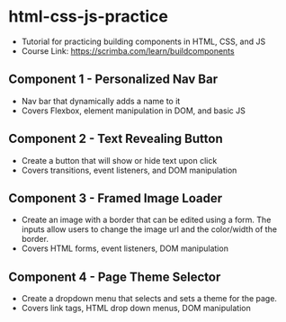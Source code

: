 # html-css-js-practice
- Tutorial for practicing building components in HTML, CSS, and JS
- Course Link: https://scrimba.com/learn/buildcomponents

## Component 1 - Personalized Nav Bar
- Nav bar that dynamically adds a name to it
- Covers Flexbox, element manipulation in DOM, and basic JS

## Component 2 - Text Revealing Button
- Create a button that will show or hide text upon click
- Covers transitions, event listeners, and DOM manipulation

## Component 3 - Framed Image Loader
- Create an image with a border that can be edited using a form. The inputs allow users to change the image url and the color/width of the border.
- Covers HTML forms, event listeners, DOM manipulation

## Component 4 - Page Theme Selector
- Create a dropdown menu that selects and sets a theme for the page.
- Covers link tags, HTML drop down menus, DOM manipulation
